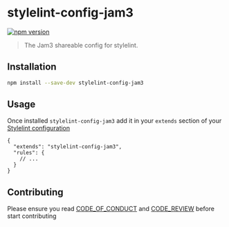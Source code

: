 # stylelint-config-jam3

[![npm version](https://badge.fury.io/js/stylelint-config-jam3.svg)](http://badge.fury.io/js/stylelint-config-jam3)

> The Jam3 shareable config for stylelint.

## Installation

```bash
npm install --save-dev stylelint-config-jam3
```

## Usage

Once installed `stylelint-config-jam3` add it in your `extends` section of your [Stylelint configuration](https://stylelint.io/user-guide/configuration/#extends)

```
{
  "extends": "stylelint-config-jam3",
  "rules": {
    // ...
  }
}
```

## Contributing

Please ensure you read [CODE_OF_CONDUCT](CODE_OF_CONDUCT.md) and [CODE_REVIEW](CODE_REVIEW.md) before start contributing
